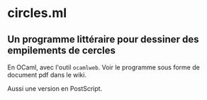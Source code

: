 # circles.ml

## Un programme littéraire pour dessiner des empilements de cercles

En OCaml, avec l'outil `ocamlweb`.  Voir le programme sous forme de
document pdf dans le wiki.

Aussi une version en PostScript.
